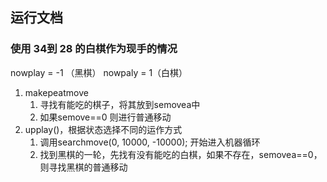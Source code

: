 ## 运行文档

### 使用  34到 28  的白棋作为现手的情况

nowplay = -1 （黑棋） nowpaly = 1（白棋）

1. makepeatmove
   1. 寻找有能吃的棋子，将其放到semovea中
   2. 如果semove==0 则进行普通移动
2. upplay()，根据状态选择不同的运作方式
   1. 调用searchmove(0, 10000, -10000); 开始进入机器循环
   2. 找到黑棋的一轮，先找有没有能吃的白棋，如果不存在，semovea==0，则寻找黑棋的普通移动

 